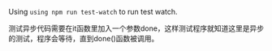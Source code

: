 Using `using npm run test-watch` to run test watch.

测试异步代码需要在it函数里加入一个参数done，这样测试程序就知道这里是异步的测试，程序会等待，直到done()函数被调用。